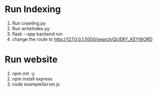# Run Indexing
1. Run crawling.py
2. Run writeIndex.py
3. flask --app backend run
4. change the route to http://127.0.0.1:5000/search/QUERY_KEYWORD

# Run website
1. npm init -y
2. npm install express
3. node exampleServer.js
